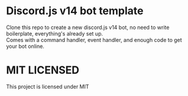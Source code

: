# Discord.js v14 bot template

Clone this repo to create a new discord.js v14 bot, no need to write boilerplate, everything's already set up.\
Comes with a command handler, event handler, and enough code to get your bot online.

# MIT LICENSED

This project is licensed under MIT
